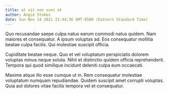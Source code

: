```yaml
---
title: at sit non sunt et
author: Angie Stokes
date: Sun Nov 14 2021 21:44:36 GMT-0500 (Eastern Standard Time)
---
```

Quo recusandae saepe culpa natus earum commodi natus quidem. Nam maiores et consequatur. A ipsum voluptas ad. Eos consequatur mollitia beatae culpa facilis. Qui molestiae suscipit officia.

 Cupiditate beatae neque. Quo et vel voluptatum perspiciatis dolorem voluptas minus neque soluta. Nihil et distinctio quidem officia reprehenderit. Tempora qui quod similique incidunt deleniti culpa eum occaecati.

 Maxime atque illo esse cumque ut in. Rem consequatur molestiae voluptatum numquam repudiandae. Quidem suscipit amet corrupti voluptas. Quia aut dolores vitae facilis tempora vel et consequatur.